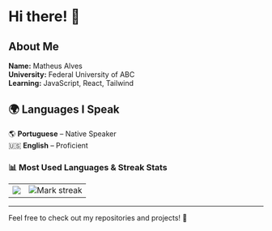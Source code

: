 # Hi there! 👋

## About Me

**Name:** Matheus Alves  
**University:** Federal University of ABC  
**Learning:** JavaScript, React, Tailwind  

## 🌍 Languages I Speak

🌎 **Portuguese** – Native Speaker  
🇺🇸 **English** – Proficient  

### 📊 Most Used Languages & Streak Stats

<table>
  <tr>
    <td><img src="https://github-readme-stats.vercel.app/api/top-langs/?username=Matheus2Alves&layout=compact&theme=radical"/></td>
    <td><img title="🔥 Get streak stats for your profile at git.io/streak-stats" alt="Mark streak" src="https://github-readme-streak-stats.herokuapp.com/?user=Matheus2Alves&theme=dark&hide_border=false"/></td>
  </tr>
</table>

---

Feel free to check out my repositories and projects! 🚀
